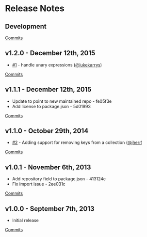 # Release Notes

## Development

[Commits](https://github.com/kpdecker/ALCE/compare/v1.2.0...master)

## v1.2.0 - December 12th, 2015
- [#1](https://github.com/kpdecker/ALCE/pull/1) - handle unary expressions ([@lukekarrys](https://api.github.com/users/lukekarrys))

[Commits](https://github.com/kpdecker/ALCE/compare/v1.1.1...v1.2.0)

## v1.1.1 - December 12th, 2015
- Update to point to new maintained repo - fe05f3e
- Add license to package.json - 5d01993

[Commits](https://github.com/walmartlabs/ALCE/compare/v1.1.0...v1.1.1)

## v1.1.0 - October 29th, 2014
- [#2](https://github.com/walmartlabs/ALCE/pull/2) - Adding support for removing keys from a collection ([@jherr](https://api.github.com/users/jherr))

[Commits](https://github.com/walmartlabs/ALCE/compare/v1.0.1...v1.1.0)

## v1.0.1 - November 6th, 2013

- Add repository field to package.json - 413124c
- Fix import issue - 2ee031c

[Commits](https://github.com/walmartlabs/ALCE/compare/v1.0.0...v1.0.1)

## v1.0.0 - September 7th, 2013

- Initial release

[Commits](https://github.com/walmartlabs/ALCE/compare/7569ab4...v1.0.0)
